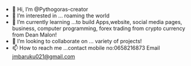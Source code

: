 - 👋 Hi, I’m @Pythogoras-creator
- 👀 I’m interested in ... roaming the world 
- 🌱 I’m currently learning ...to build Apps,website, social media pages, business, computer programming, forex trading from crypto currency from Dean Malon!
- 💞️ I’m looking to collaborate on ... variety of projects!
- 📫 How to reach me ...contact mobile no:0658216873 Email jmbaruku021@gmail.com

<!---
Pythogoras-creator/Juma-creator is a ✨ special ✨ repository because its `README.md` (this file) appears on your GitHub profile.
You can click the Preview link to take a look at your changes.
--->
